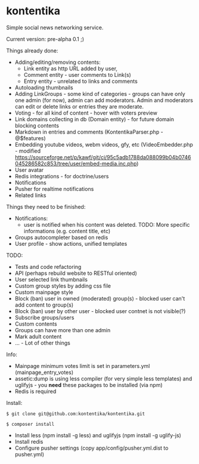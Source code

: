 kontentika
======

Simple social news networking service.

Current version: pre-alpha 0.1  ;)

Things already done:
  * Adding/editing/removing contents: 
    * Link entity as http URL added by user, 
    * Comment entity - user comments to Link(s)
    * Entry entity - unrelated to links and comments
  * Autoloading thumbnails
  * Adding LinkGroups - some kind of categories - groups can have only one admin (for now), admin can add moderators. Admin and moderators can edit or delete links or entries they are moderate.
  * Voting - for all kind of content - hover with voters preview
  * Link domains collecting in db (Domain entity) - for future domain blocking contents
  * Markdown in entries and comments (KontentikaParser.php - @$features)
  * Embedding youtube videos, webm videos, gfy, etc (VideoEmbedder.php - modified https://sourceforge.net/p/kawf/git/ci/95c5adb1788da088099b04b0746045286582c853/tree/user/embed-media.inc.php)
  * User avatar
  * Redis integrations - for doctrine/users 
  * Notifications
  * Pusher for realtime notifications
  * Related links

Things they need to be finished:
  * Notifications:
    * user is notified when his content was deleted. TODO: More specific informations (e.g. content title, etc)
  * Groups autocompleter based on redis 
  * User profile - show actions, unified templates 

TODO:
  * Tests and code refactoring
  * API (perhaps rebuild website to RESTful oriented)
  * User selected link thumbnails
  * Custom group styles by adding css file
  * Custom mainpage style 
  * Block (ban) user in owned (moderated) group(s) - blocked user can't add content to group(s)
  * Block (ban) user by other user - blocked user contnet is not visible(?)
  * Subscribe groups/users 
  * Custom contents 
  * Groups can have more than one admin
  * Mark adult content 
  * ... - Lot of other things

Info:
- Mainpage minimum votes limit is set in parameters.yml (mainpage_entry_votes)
- assetic:dump is using less compiler (for very simple less templates) and uglifyjs - you **need** these packages to be installed (via npm)
- Redis is required 

Install:

`$ git clone git@github.com:kontentika/kontentika.git`

`$ composer install`

- Install less (npm install -g less) and uglifyjs (npm install -g uglify-js)
- Install redis 
- Configure pusher settings (copy app/config/pusher.yml.dist to pusher.yml)
